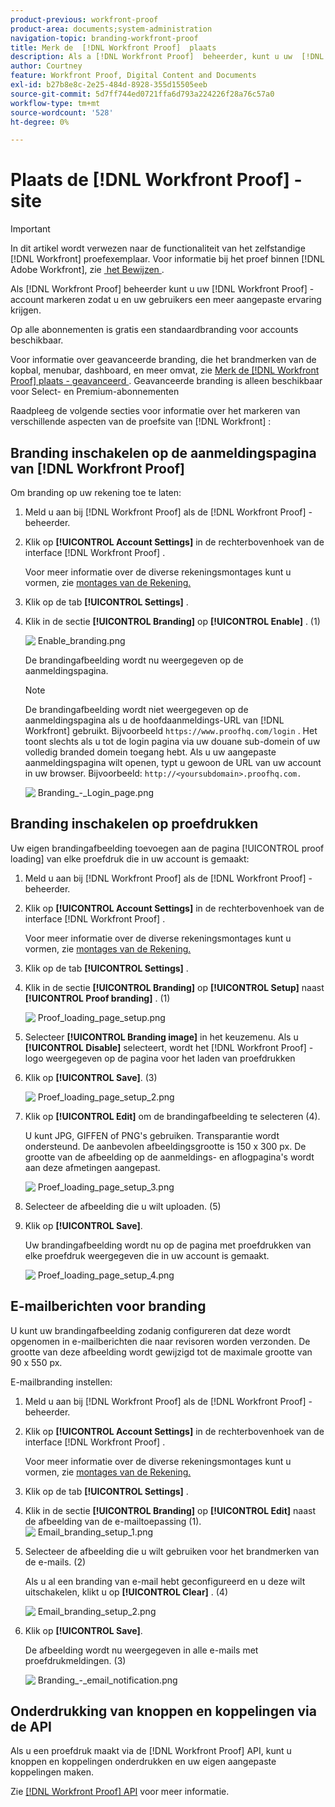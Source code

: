 ```yaml
---
product-previous: workfront-proof
product-area: documents;system-administration
navigation-topic: branding-workfront-proof
title: Merk de  [!DNL Workfront Proof]  plaats
description: Als a [!DNL Workfront Proof]  beheerder, kunt u uw  [!DNL Workfront Proof]  rekening brandmerken om u en uw gebruikers een meer aangepaste ervaring te geven.
author: Courtney
feature: Workfront Proof, Digital Content and Documents
exl-id: b27b8e8c-2e25-484d-8928-355d15505eeb
source-git-commit: 5d7ff744ed0721ffa6d793a224226f28a76c57a0
workflow-type: tm+mt
source-wordcount: '528'
ht-degree: 0%

---
```


# Plaats de [!DNL Workfront Proof] -site

>[!IMPORTANT]
>
>In dit artikel wordt verwezen naar de functionaliteit van het zelfstandige [!DNL Workfront] proefexemplaar. Voor informatie bij het proef binnen [!DNL Adobe Workfront], zie [&#x200B; het Bewijzen &#x200B;](../../../review-and-approve-work/proofing/proofing.md).

Als [!DNL Workfront Proof] beheerder kunt u uw [!DNL Workfront Proof] -account markeren zodat u en uw gebruikers een meer aangepaste ervaring krijgen.

Op alle abonnementen is gratis een standaardbranding voor accounts beschikbaar.

Voor informatie over geavanceerde branding, die het brandmerken van de kopbal, menubar, dashboard, en meer omvat, zie [&#x200B; Merk de  [!DNL Workfront Proof]  plaats - geavanceerd &#x200B;](../../../workfront-proof/wp-acct-admin/branding/brand-wp-site-advanced.md). Geavanceerde branding is alleen beschikbaar voor Select- en Premium-abonnementen

Raadpleeg de volgende secties voor informatie over het markeren van verschillende aspecten van de proefsite van [!DNL Workfront] :

## Branding inschakelen op de aanmeldingspagina van [!DNL Workfront Proof]

Om branding op uw rekening toe te laten:

1. Meld u aan bij [!DNL Workfront Proof] als de [!DNL Workfront Proof] -beheerder.
1. Klik op **[!UICONTROL Account Settings]** in de rechterbovenhoek van de interface [!DNL Workfront Proof] .

   Voor meer informatie over de diverse rekeningsmontages kunt u vormen, zie [&#x200B; montages van de Rekening.](https://support.workfront.com/hc/en-us/sections/115000912147-Account-Settings)

1. Klik op de tab **[!UICONTROL Settings]** .
1. Klik in de sectie **[!UICONTROL Branding]** op **[!UICONTROL Enable]** . (1)

   ![&#x200B; Enable_branding.png &#x200B;](assets/enable-branding-350x177.png)

   De brandingafbeelding wordt nu weergegeven op de aanmeldingspagina.

   >[!NOTE]
   >
   >De brandingafbeelding wordt niet weergegeven op de aanmeldingspagina als u de hoofdaanmeldings-URL van [!DNL Workfront] gebruikt. Bijvoorbeeld `https://www.proofhq.com/login` . Het toont slechts als u tot de login pagina via uw douane sub-domein of uw volledig branded domein toegang hebt. Als u uw aangepaste aanmeldingspagina wilt openen, typt u gewoon de URL van uw account in uw browser. Bijvoorbeeld: `http://<yoursubdomain>.proofhq.com.` <!--For more information about fully branded domains, see "Fully Branded Domains" in the article [Configure a branded domain in [!DNL Workfront Proof]](../../../workfront-proof/wp-acct-admin/branding/configure-branded-domain-in-wp.md).-->

   ![&#x200B; Branding_-_Login_page.png &#x200B;](assets/branding---login-page-350x198.png)

## Branding inschakelen op proefdrukken

Uw eigen brandingafbeelding toevoegen aan de pagina [!UICONTROL proof loading] van elke proefdruk die in uw account is gemaakt:

1. Meld u aan bij [!DNL Workfront Proof] als de [!DNL Workfront Proof] -beheerder.
1. Klik op **[!UICONTROL Account Settings]** in de rechterbovenhoek van de interface [!DNL Workfront Proof] .

   Voor meer informatie over de diverse rekeningsmontages kunt u vormen, zie [&#x200B; montages van de Rekening.](https://support.workfront.com/hc/en-us/sections/115000912147-Account-Settings)

1. Klik op de tab **[!UICONTROL Settings]** .
1. Klik in de sectie **[!UICONTROL Branding]** op **[!UICONTROL Setup]** naast **[!UICONTROL Proof branding]** . (1)

   ![&#x200B; Proof_loading_page_setup.png &#x200B;](assets/proof-loading-page-setup-350x159.png)

1. Selecteer **[!UICONTROL Branding image]** in het keuzemenu.
Als u **[!UICONTROL Disable]** selecteert, wordt het [!DNL Workfront Proof] -logo weergegeven op de pagina voor het laden van proefdrukken

1. Klik op **[!UICONTROL Save]**. (3)

   ![&#x200B; Proef_loading_page_setup_2.png &#x200B;](assets/proof-loading-page-setup-2-350x164.png)

1. Klik op **[!UICONTROL Edit]** om de brandingafbeelding te selecteren (4).

   U kunt JPG, GIFFEN of PNG&#39;s gebruiken. Transparantie wordt ondersteund. De aanbevolen afbeeldingsgrootte is 150 x 300 px. De grootte van de afbeelding op de aanmeldings- en aflogpagina&#39;s wordt aan deze afmetingen aangepast.

   ![&#x200B; Proef_loading_page_setup_3.png &#x200B;](assets/proof-loading-page-setup-3-350x116.png)

1. Selecteer de afbeelding die u wilt uploaden. (5)
1. Klik op **[!UICONTROL Save]**.

   Uw brandingafbeelding wordt nu op de pagina met proefdrukken van elke proefdruk weergegeven die in uw account is gemaakt.

   ![&#x200B; Proef_loading_page_setup_4.png &#x200B;](assets/proof-loading-page-setup-4-350x97.png)

## E-mailberichten voor branding

U kunt uw brandingafbeelding zodanig configureren dat deze wordt opgenomen in e-mailberichten die naar revisoren worden verzonden. De grootte van deze afbeelding wordt gewijzigd tot de maximale grootte van 90 x 550 px.

E-mailbranding instellen:

1. Meld u aan bij [!DNL Workfront Proof] als de [!DNL Workfront Proof] -beheerder.
1. Klik op **[!UICONTROL Account Settings]** in de rechterbovenhoek van de interface [!DNL Workfront Proof] .

   Voor meer informatie over de diverse rekeningsmontages kunt u vormen, zie [&#x200B; montages van de Rekening.](https://support.workfront.com/hc/en-us/sections/115000912147-Account-Settings)

1. Klik op de tab **[!UICONTROL Settings]** .
1. Klik in de sectie **[!UICONTROL Branding]** op **[!UICONTROL Edit]** naast de afbeelding van de e-mailtoepassing (1).
   ![&#x200B; Email_branding_setup_1.png &#x200B;](assets/email-branding-setup-1-350x227.png)

1. Selecteer de afbeelding die u wilt gebruiken voor het brandmerken van de e-mails. (2)

   Als u al een branding van e-mail hebt geconfigureerd en u deze wilt uitschakelen, klikt u op **[!UICONTROL Clear]** . (4)

   ![&#x200B; Email_branding_setup_2.png &#x200B;](assets/email-branding-setup-2-350x96.png)

1. Klik op **[!UICONTROL Save]**.

   De afbeelding wordt nu weergegeven in alle e-mails met proefdrukmeldingen. (3)

   ![&#x200B; Branding_-_email_notification.png &#x200B;](assets/branding---email-notification-350x195.png)

<!--
<h2 data-mc-conditions="QuicksilverOrClassic.Draft mode">Custom Sub-Domains</h2>
-->

<!--
<p data-mc-conditions="QuicksilverOrClassic.Draft mode">You can add your brand name to your Workfront Proof account URL. For example, your URL might look like this:</p>
-->

<!--
<p data-mc-conditions="QuicksilverOrClassic.Draft mode"><strong>http://yoursubdomain.proofhq.com</strong> </p>
-->

<!--
<p data-mc-conditions="QuicksilverOrClassic.Draft mode">This customization is also included in all your proof links, as well as in the 'From' email address for your proof notifications.</p>
-->

<!--
<p data-mc-conditions="QuicksilverOrClassic.Draft mode">For more information on how to set up a branded sub-domain, see <a href="../../../workfront-proof/wp-acct-admin/branding/configure-branded-domain-in-wp.md" class="MCXref xref">Configure a branded domain in Workfront Proof</a></p>
-->

## Onderdrukking van knoppen en koppelingen via de API

Als u een proefdruk maakt via de [!DNL Workfront Proof] API, kunt u knoppen en koppelingen onderdrukken en uw eigen aangepaste koppelingen maken.

Zie [[!DNL Workfront Proof]  API &#x200B;](https://api.proofhq.com/) voor meer informatie.
